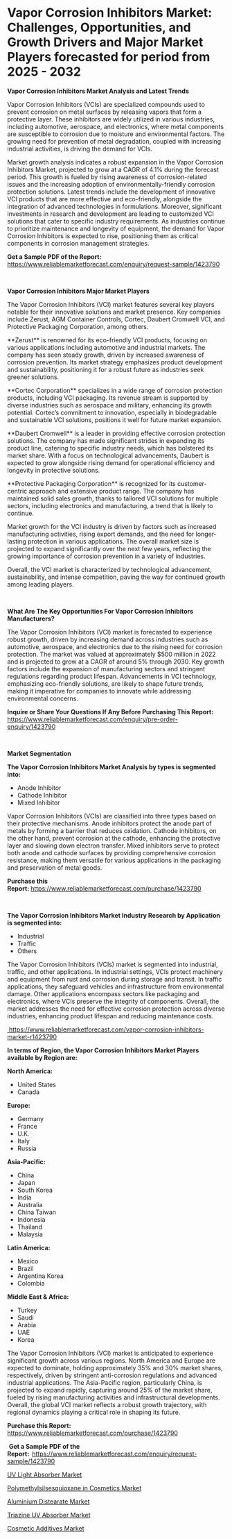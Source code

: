 <p><h1>Vapor Corrosion Inhibitors Market: Challenges, Opportunities, and Growth Drivers and Major Market Players forecasted for period from 2025 - 2032</h1></p><p><strong>Vapor Corrosion Inhibitors Market Analysis and Latest Trends</strong></p>
<p><p>Vapor Corrosion Inhibitors (VCIs) are specialized compounds used to prevent corrosion on metal surfaces by releasing vapors that form a protective layer. These inhibitors are widely utilized in various industries, including automotive, aerospace, and electronics, where metal components are susceptible to corrosion due to moisture and environmental factors. The growing need for prevention of metal degradation, coupled with increasing industrial activities, is driving the demand for VCIs.</p><p>Market growth analysis indicates a robust expansion in the Vapor Corrosion Inhibitors Market, projected to grow at a CAGR of 4.1% during the forecast period. This growth is fueled by rising awareness of corrosion-related issues and the increasing adoption of environmentally-friendly corrosion protection solutions. Latest trends include the development of innovative VCI products that are more effective and eco-friendly, alongside the integration of advanced technologies in formulations. Moreover, significant investments in research and development are leading to customized VCI solutions that cater to specific industry requirements. As industries continue to prioritize maintenance and longevity of equipment, the demand for Vapor Corrosion Inhibitors is expected to rise, positioning them as critical components in corrosion management strategies.</p></p>
<p><strong>Get a Sample PDF of the Report:&nbsp;</strong> <a href="https://www.reliablemarketforecast.com/enquiry/request-sample/1423790?utm_campaign=1110&utm_medium=2&utm_source=Github&utm_content=ia&utm_term=02042025&utm_id=vapor-corrosion-inhibitors">https://www.reliablemarketforecast.com/enquiry/request-sample/1423790</a></p>
<p>&nbsp;</p>
<p><strong>Vapor Corrosion Inhibitors Major Market Players</strong></p>
<p><p>The Vapor Corrosion Inhibitors (VCI) market features several key players notable for their innovative solutions and market presence. Key companies include Zerust, AGM Container Controls, Cortec, Daubert Cromwell VCI, and Protective Packaging Corporation, among others.</p><p>**Zerust** is renowned for its eco-friendly VCI products, focusing on various applications including automotive and industrial markets. The company has seen steady growth, driven by increased awareness of corrosion prevention. Its market strategy emphasizes product development and sustainability, positioning it for a robust future as industries seek greener solutions.</p><p>**Cortec Corporation** specializes in a wide range of corrosion protection products, including VCI packaging. Its revenue stream is supported by diverse industries such as aerospace and military, enhancing its growth potential. Cortec’s commitment to innovation, especially in biodegradable and sustainable VCI solutions, positions it well for future market expansion.</p><p>**Daubert Cromwell** is a leader in providing effective corrosion protection solutions. The company has made significant strides in expanding its product line, catering to specific industry needs, which has bolstered its market share. With a focus on technological advancements, Daubert is expected to grow alongside rising demand for operational efficiency and longevity in protective solutions.</p><p>**Protective Packaging Corporation** is recognized for its customer-centric approach and extensive product range. The company has maintained solid sales growth, thanks to tailored VCI solutions for multiple sectors, including electronics and manufacturing, a trend that is likely to continue.</p><p>Market growth for the VCI industry is driven by factors such as increased manufacturing activities, rising export demands, and the need for longer-lasting protection in various applications. The overall market size is projected to expand significantly over the next few years, reflecting the growing importance of corrosion prevention in a variety of industries. </p><p>Overall, the VCI market is characterized by technological advancement, sustainability, and intense competition, paving the way for continued growth among leading players.</p></p>
<p>&nbsp;</p>
<p><strong>What Are The Key Opportunities For Vapor Corrosion Inhibitors Manufacturers?</strong></p>
<p><p>The Vapor Corrosion Inhibitors (VCI) market is forecasted to experience robust growth, driven by increasing demand across industries such as automotive, aerospace, and electronics due to the rising need for corrosion protection. The market was valued at approximately $500 million in 2022 and is projected to grow at a CAGR of around 5% through 2030. Key growth factors include the expansion of manufacturing sectors and stringent regulations regarding product lifespan. Advancements in VCI technology, emphasizing eco-friendly solutions, are likely to shape future trends, making it imperative for companies to innovate while addressing environmental concerns.</p></p>
<p><strong>Inquire or Share Your Questions If Any Before Purchasing This Report:</strong> <a href="https://www.reliablemarketforecast.com/enquiry/pre-order-enquiry/1423790?utm_campaign=1110&utm_medium=2&utm_source=Github&utm_content=ia&utm_term=02042025&utm_id=vapor-corrosion-inhibitors">https://www.reliablemarketforecast.com/enquiry/pre-order-enquiry/1423790</a></p>
<p>&nbsp;</p>
<p><strong>Market Segmentation</strong></p>
<p><strong>The Vapor Corrosion Inhibitors Market Analysis by types is segmented into:</strong></p>
<p><ul><li>Anode Inhibitor</li><li>Cathode Inhibitor</li><li>Mixed Inhibitor</li></ul></p>
<p><p>Vapor Corrosion Inhibitors (VCIs) are classified into three types based on their protective mechanisms. Anode inhibitors protect the anode part of metals by forming a barrier that reduces oxidation. Cathode inhibitors, on the other hand, prevent corrosion at the cathode, enhancing the protective layer and slowing down electron transfer. Mixed inhibitors serve to protect both anode and cathode surfaces by providing comprehensive corrosion resistance, making them versatile for various applications in the packaging and preservation of metal goods.</p></p>
<p><strong>Purchase this Report:&nbsp;</strong><a href="https://www.reliablemarketforecast.com/purchase/1423790?utm_campaign=1110&utm_medium=2&utm_source=Github&utm_content=ia&utm_term=02042025&utm_id=vapor-corrosion-inhibitors">https://www.reliablemarketforecast.com/purchase/1423790</a></p>
<p>&nbsp;</p>
<p><strong>The Vapor Corrosion Inhibitors Market Industry Research by Application is segmented into:</strong></p>
<p><ul><li>Industrial</li><li>Traffic</li><li>Others</li></ul></p>
<p><p>The Vapor Corrosion Inhibitors (VCIs) market is segmented into industrial, traffic, and other applications. In industrial settings, VCIs protect machinery and equipment from rust and corrosion during storage and transit. In traffic applications, they safeguard vehicles and infrastructure from environmental damage. Other applications encompass sectors like packaging and electronics, where VCIs preserve the integrity of components. Overall, the market addresses the need for effective corrosion protection across diverse industries, enhancing product lifespan and reducing maintenance costs.</p></p>
<p><a href="https://www.reliablemarketforecast.com/vapor-corrosion-inhibitors-market-r1423790?utm_campaign=1110&utm_medium=2&utm_source=Github&utm_content=ia&utm_term=02042025&utm_id=vapor-corrosion-inhibitors">&nbsp;https://www.reliablemarketforecast.com/vapor-corrosion-inhibitors-market-r1423790</a></p>
<p><strong>In terms of Region, the Vapor Corrosion Inhibitors Market Players available by Region are:</strong></p>
<p>
    <p> <strong> North America: </strong>
        <ul>
            <li>United States</li>
            <li>Canada</li>
        </ul>
        </p> 
    <p> <strong> Europe: </strong>
        <ul>
            <li>Germany</li>
            <li>France</li>
            <li>U.K.</li>
            <li>Italy</li>
            <li>Russia</li>
        </ul>
        </p> 
    <p> <strong> Asia-Pacific: </strong>
        <ul>
            <li>China</li>
            <li>Japan</li>
            <li>South Korea</li>
            <li>India</li>
            <li>Australia</li>
            <li>China Taiwan</li>
            <li>Indonesia</li>
            <li>Thailand</li>
            <li>Malaysia</li>
        </ul>
        </p> 
    <p> <strong> Latin America: </strong>
        <ul>
            <li>Mexico</li>
            <li>Brazil</li>
            <li>Argentina Korea</li>
            <li>Colombia</li>
        </ul>
        </p> 
    <p> <strong> Middle East & Africa: </strong>
        <ul>
            <li>Turkey</li>
            <li>Saudi</li>
            <li>Arabia</li>
            <li>UAE</li>
            <li>Korea</li>
        </ul>
    </p>
    </p>
<p><p>The Vapor Corrosion Inhibitors (VCI) market is anticipated to experience significant growth across various regions. North America and Europe are expected to dominate, holding approximately 35% and 30% market shares, respectively, driven by stringent anti-corrosion regulations and advanced industrial applications. The Asia-Pacific region, particularly China, is projected to expand rapidly, capturing around 25% of the market share, fueled by rising manufacturing activities and infrastructural developments. Overall, the global VCI market reflects a robust growth trajectory, with regional dynamics playing a critical role in shaping its future.</p></p>
<p><strong>Purchase this Report: </strong><a href="https://www.reliablemarketforecast.com/purchase/1423790?utm_campaign=1110&utm_medium=2&utm_source=Github&utm_content=ia&utm_term=02042025&utm_id=vapor-corrosion-inhibitors">https://www.reliablemarketforecast.com/purchase/1423790</a></p>
<p>&nbsp;<strong>Get a Sample PDF of the Report:&nbsp;&nbsp;</strong><a href="https://www.reliablemarketforecast.com/enquiry/request-sample/1423790?utm_campaign=1110&utm_medium=2&utm_source=Github&utm_content=ia&utm_term=02042025&utm_id=vapor-corrosion-inhibitors">https://www.reliablemarketforecast.com/enquiry/request-sample/1423790</a></p>
<p><strong></strong></p>
<p><p><a href="https://github.com/romeoacuffap/Market-Research-Report-List-1/blob/main/uv-light-absorber-market.md?utm_campaign=1110&utm_medium=2&utm_source=Github&utm_content=ia&utm_term=02042025&utm_id=vapor-corrosion-inhibitors">UV Light Absorber Market</a></p><p><a href="https://github.com/borsiflorsfa/Market-Research-Report-List-1/blob/main/polymethylsilsesquioxane-in-cosmetics-market.md?utm_campaign=1110&utm_medium=2&utm_source=Github&utm_content=ia&utm_term=02042025&utm_id=vapor-corrosion-inhibitors">Polymethylsilsesquioxane in Cosmetics Market</a></p><p><a href="https://github.com/prumrupear/Market-Research-Report-List-1/blob/main/aluminium-distearate-market.md?utm_campaign=1110&utm_medium=2&utm_source=Github&utm_content=ia&utm_term=02042025&utm_id=vapor-corrosion-inhibitors">Aluminium Distearate Market</a></p><p><a href="https://github.com/goreabeeran/Market-Research-Report-List-1/blob/main/triazine-uv-absorber-market.md?utm_campaign=1110&utm_medium=2&utm_source=Github&utm_content=ia&utm_term=02042025&utm_id=vapor-corrosion-inhibitors">Triazine UV Absorber Market</a></p><p><a href="https://github.com/kelttnandan9/Market-Research-Report-List-1/blob/main/cosmetic-additives-market.md?utm_campaign=1110&utm_medium=2&utm_source=Github&utm_content=ia&utm_term=02042025&utm_id=vapor-corrosion-inhibitors">Cosmetic Additives Market</a></p></p>